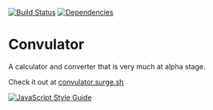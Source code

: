[![Build Status](https://travis-ci.org/blgm/convulator.svg?branch=master)](https://travis-ci.org/blgm/convulator)
[![Dependencies](https://david-dm.org/blgm/convulator.svg)](https://david-dm.org/blgm/convulator)

# Convulator
A calculator and converter that is very much at alpha stage.

Check it out at [convulator.surge.sh](http://convulator.surge.sh/)

[![JavaScript Style Guide](https://cdn.rawgit.com/standard/standard/master/badge.svg)](https://github.com/standard/standard)